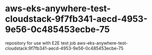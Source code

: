 # aws-eks-anywhere-test-cloudstack-9f7fb341-aecd-4953-9e56-0c485453ecbe-75
repository for use with E2E test job aws-eks-anywhere-test-cloudstack:9f7fb341-aecd-4953-9e56-0c485453ecbe-75
